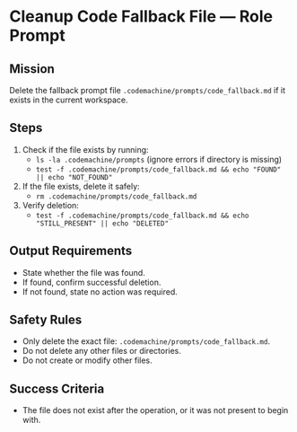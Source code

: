 # Cleanup Code Fallback File — Role Prompt

## Mission
Delete the fallback prompt file `.codemachine/prompts/code_fallback.md` if it exists in the current workspace.

## Steps
1. Check if the file exists by running:
   - `ls -la .codemachine/prompts` (ignore errors if directory is missing)
   - `test -f .codemachine/prompts/code_fallback.md && echo "FOUND" || echo "NOT_FOUND"`
2. If the file exists, delete it safely:
   - `rm .codemachine/prompts/code_fallback.md`
3. Verify deletion:
   - `test -f .codemachine/prompts/code_fallback.md && echo "STILL_PRESENT" || echo "DELETED"`

## Output Requirements
- State whether the file was found.
- If found, confirm successful deletion.
- If not found, state no action was required.

## Safety Rules
- Only delete the exact file: `.codemachine/prompts/code_fallback.md`.
- Do not delete any other files or directories.
- Do not create or modify other files.

## Success Criteria
- The file does not exist after the operation, or it was not present to begin with.

